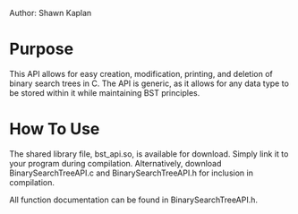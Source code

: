Author: Shawn Kaplan

# Purpose
This API allows for easy creation, modification, printing, and deletion of binary search trees in C.
The API is generic, as it allows for any data type to be stored within it while maintaining BST principles.

# How To Use
The shared library file, bst_api.so, is available for download. Simply link it to your program during compilation.
Alternatively, download BinarySearchTreeAPI.c and BinarySearchTreeAPI.h for inclusion in compilation.

All function documentation can be found in BinarySearchTreeAPI.h.
